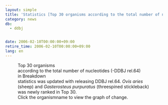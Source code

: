 ```yaml
---
layout: simple
title: 'Statistics [Top 30 organisms according to the total number of nucleotides] Update'
category: news
db:
  - ddbj


date: 2006-02-10T00:00:00+09:00
retire_time: 2006-02-10T00:00:00+09:00
lang: en
---
```


<html>
<dd>Top 30 organisms<br> according to the total number of nucleotides (-DDBJ rel.64)<br> in Breakdown<br> statistics was updated with releasing DDBJ rel.64. <i>Ovis aries</i><br> (sheep) and <i>Gasterosteus purpuratus</i> (threespined stickleback)<br> was newly ranked in Top 30.<br> Click the organismname to view the graph of change.</dd>
</html>
